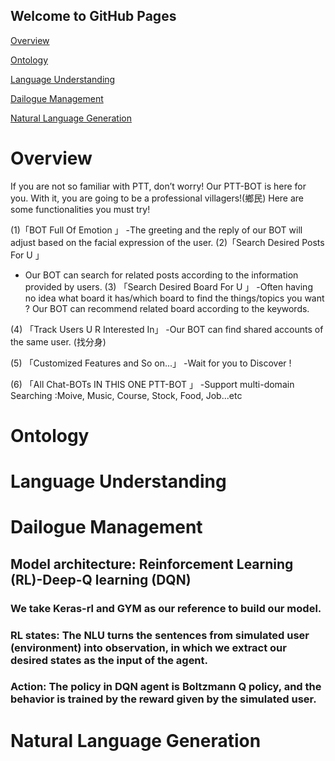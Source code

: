 ## Welcome to GitHub Pages

[Overview](#overview)

[Ontology](#ontology)

[Language Understanding](#language-understanding)

[Dailogue Management](#dialogue-management)

[Natural Language Generation](#natural-language-generation)

# Overview

If you are not so familiar with PTT, don’t worry! Our PTT-BOT is here for you.
With it, you are going to be a professional villagers!(鄉民)
Here are some functionalities you must try!

(1)「BOT Full Of Emotion 」
-The greeting and the reply of our BOT will adjust based on the facial expression of the
user.
(2)「Search Desired Posts For U 」
- Our BOT can search for related posts according to the information provided by
users.
(3) 「Search Desired Board For U 」
-Often having no idea what board it has/which board to find the things/topics you want ?
Our BOT can recommend related board according to the keywords.

(4) 「Track Users U R Interested In」
-Our BOT can find shared accounts of the same user. (找分身)

(5) 「Customized Features and So on...」
-Wait for you to Discover !

(6) 「All Chat-BOTs IN THIS ONE PTT-BOT 」
-Support multi-domain Searching :Moive, Music, Course, Stock, Food, Job...etc

# Ontology

# Language Understanding

# Dailogue Management
## Model architecture: Reinforcement Learning (RL)-Deep-Q learning (DQN)
### We take Keras-rl and GYM as our reference to build our model.
### RL states: The NLU turns the sentences from simulated user (environment) into observation, in which we extract our desired states as the input of the agent.
### Action: The policy in DQN agent is Boltzmann Q policy, and the behavior is trained by the reward given by the simulated user.

# Natural Language Generation
